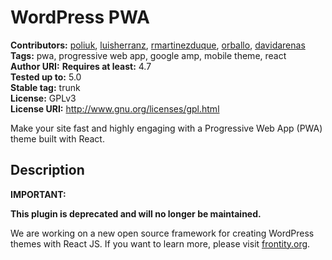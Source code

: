 # WordPress PWA #
**Contributors:** [poliuk](https://profiles.wordpress.org/poliuk), [luisherranz](https://profiles.wordpress.org/luisherranz), [rmartinezduque](https://profiles.wordpress.org/rmartinezduque), [orballo](https://profiles.wordpress.org/orballo), [davidarenas](https://profiles.wordpress.org/davidarenas)  
**Tags:** pwa, progressive web app, google amp, mobile theme, react  
**Author URI:**
**Requires at least:** 4.7  
**Tested up to:** 5.0  
**Stable tag:** trunk  
**License:** GPLv3  
**License URI:** http://www.gnu.org/licenses/gpl.html  

Make your site fast and highly engaging with a Progressive Web App (PWA) theme built with React.

## Description ##

<strong>IMPORTANT:</strong>

**This plugin is deprecated and will no longer be maintained.**

We are working on a new open source framework for creating WordPress themes with React JS. If you want to learn more, please visit [frontity.org](https://frontity.org?utm_source=wp-pwa-readme&utm_medium=frontity-link&utm_campaign=pre-launch).
